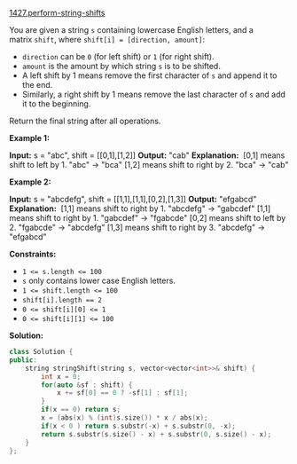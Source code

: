 [1427.perform-string-shifts](https://leetcode.com/problems/perform-string-shifts/)  

You are given a string `s` containing lowercase English letters, and a matrix `shift`, where `shift[i] = [direction, amount]`:

*   `direction` can be `0` (for left shift) or `1` (for right shift). 
*   `amount` is the amount by which string `s` is to be shifted.
*   A left shift by 1 means remove the first character of `s` and append it to the end.
*   Similarly, a right shift by 1 means remove the last character of `s` and add it to the beginning.

Return the final string after all operations.

**Example 1:**

**Input:** s = "abc", shift = \[\[0,1\],\[1,2\]\]
**Output:** "cab"
**Explanation:** 
\[0,1\] means shift to left by 1. "abc" -> "bca"
\[1,2\] means shift to right by 2. "bca" -> "cab"

**Example 2:**

**Input:** s = "abcdefg", shift = \[\[1,1\],\[1,1\],\[0,2\],\[1,3\]\]
**Output:** "efgabcd"
**Explanation:**  
\[1,1\] means shift to right by 1. "abcdefg" -> "gabcdef"
\[1,1\] means shift to right by 1. "gabcdef" -> "fgabcde"
\[0,2\] means shift to left by 2. "fgabcde" -> "abcdefg"
\[1,3\] means shift to right by 3. "abcdefg" -> "efgabcd"

**Constraints:**

*   `1 <= s.length <= 100`
*   `s` only contains lower case English letters.
*   `1 <= shift.length <= 100`
*   `shift[i].length == 2`
*   `0 <= shift[i][0] <= 1`
*   `0 <= shift[i][1] <= 100`  



**Solution:**  

```cpp
class Solution {
public:
    string stringShift(string s, vector<vector<int>>& shift) {
        int x = 0;
        for(auto &sf : shift) {
            x += sf[0] == 0 ? -sf[1] : sf[1];
        }
        if(x == 0) return s;
        x = (abs(x) % (int)s.size()) * x / abs(x);
        if(x < 0 ) return s.substr(-x) + s.substr(0, -x);
        return s.substr(s.size() - x) + s.substr(0, s.size() - x);
    }
};
```
      